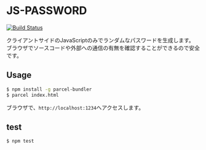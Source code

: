# JS-PASSWORD

[![Build Status](https://travis-ci.com/newnakashima/js-password.svg?branch=master)](https://travis-ci.com/newnakashima/js-password)

クライアントサイドのJavaScriptのみでランダムなパスワードを生成します。
ブラウザでソースコードや外部への通信の有無を確認することができるので安全です。

## Usage

```sh
$ npm install -g parcel-bundler
$ parcel index.html
```

ブラウザで、`http://localhost:1234`へアクセスします。

## test

```sh
$ npm test
```

